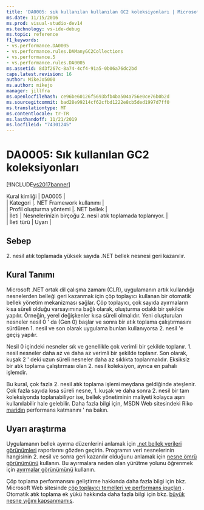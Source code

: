 ```yaml
---
title: 'DA0005: sık kullanılan kullanılan GC2 koleksiyonları | Microsoft Docs'
ms.date: 11/15/2016
ms.prod: visual-studio-dev14
ms.technology: vs-ide-debug
ms.topic: reference
f1_keywords:
- vs.performance.DA0005
- vs.performance.rules.DAManyGC2Collections
- vs.performance.5
- vs.performance.rules.DA0005
ms.assetid: 8d3f267c-8a74-4cf4-91a5-0b06a76dc2bd
caps.latest.revision: 16
author: MikeJo5000
ms.author: mikejo
manager: jillfra
ms.openlocfilehash: ce96be60126f5693bfb4ba504a756e0ce76b0b2d
ms.sourcegitcommit: bad28e99214cf62cfbd1222e8cb5ded1997d7ff0
ms.translationtype: MT
ms.contentlocale: tr-TR
ms.lasthandoff: 11/21/2019
ms.locfileid: "74301245"
---
```

# <a name="da0005-frequent-gc2-collections"></a>DA0005: Sık kullanılan GC2 koleksiyonları
[!INCLUDE[vs2017banner](../includes/vs2017banner.md)]

Kural kimliği | DA0005 |  
| Kategori |. NET Framework kullanımı |  
| Profil oluşturma yöntemi |. NET bellek |  
| İleti | Nesnelerinizin birçoğu 2. nesil atık toplamada toplanıyor. |  
| İleti türü | Uyarı |  
  
## <a name="cause"></a>Sebep  
 2\. nesil atık toplamada yüksek sayıda .NET bellek nesnesi geri kazanılır.  
  
## <a name="rule-description"></a>Kural Tanımı  
 Microsoft .NET ortak dil çalışma zamanı (CLR), uygulamanın artık kullandığı nesnelerden belleği geri kazanmak için çöp toplayıcı kullanan bir otomatik bellek yönetim mekanizması sağlar. Çöp toplayıcı, çok sayıda ayırmaların kısa süreli olduğu varsayımına bağlı olarak, oluşturma odaklı bir şekilde yapılır. Örneğin, yerel değişkenler kısa süreli olmalıdır. Yeni oluşturulan nesneler nesil 0 ' da (Gen 0) başlar ve sonra bir atık toplama çalıştırmasını sürdüren 1. nesil ve son olarak uygulama bunları kullanıyorsa 2. nesil 'e geçiş yapılır.  
  
 Nesil 0 içindeki nesneler sık ve genellikle çok verimli bir şekilde toplanır. 1\. nesil nesneler daha az ve daha az verimli bir şekilde toplanır. Son olarak, kuşak 2 ' deki uzun süreli nesneler daha az sıklıkta toplanmalıdır. Eksiksiz bir atık toplama çalıştırması olan 2. nesil koleksiyon, ayrıca en pahalı işlemdir.  
  
 Bu kural, çok fazla 2. nesil atık toplama işlemi meydana geldiğinde ateşlenir. Çok fazla sayıda kısa süreli nesne, 1. kuşak ve daha sonra 2. nesil bir tam koleksiyonda toplanabiliyor ise, bellek yönetiminin maliyeti kolayca aşırı kullanılabilir hale gelebilir. Daha fazla bilgi için, MSDN Web sitesindeki Riko [maridın](https://go.microsoft.com/fwlink/?LinkId=177835) performans katmanını ' na bakın.  
  
## <a name="how-to-investigate-a-warning"></a>Uyarı araştırma  
 Uygulamanın bellek ayırma düzenlerini anlamak için [.net bellek verileri görünümleri](../profiling/dotnet-memory-data-views.md) raporlarını gözden geçirin. Programın veri nesnelerinin hangisinin 2. nesil ve sonra geri kazanılır olduğunu anlamak için [nesne ömrü görünümünü](../profiling/object-lifetime-view.md) kullanın. Bu ayırmalara neden olan yürütme yolunu öğrenmek için [ayırmalar görünümünü](../profiling/dotnet-memory-allocations-view.md) kullanın.  
  
 Çöp toplama performansını geliştirme hakkında daha fazla bilgi için bkz. Microsoft Web sitesinde [çöp toplayıcı temelleri ve performans ipuçları](https://go.microsoft.com/fwlink/?LinkId=148226) . Otomatik atık toplama ek yükü hakkında daha fazla bilgi için bkz. [büyük nesne yığını kapsanmamış](https://go.microsoft.com/fwlink/?LinkId=177836).
